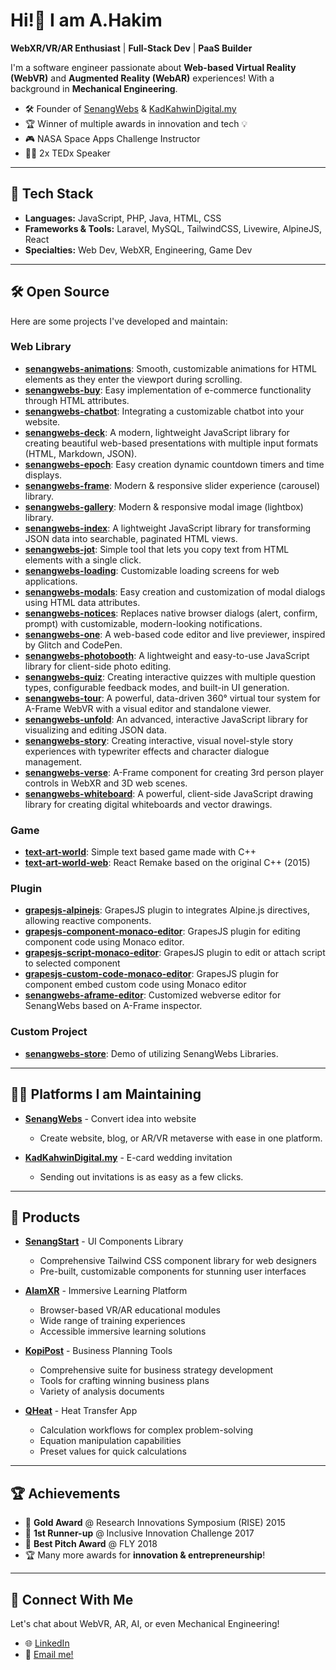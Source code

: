 # Hi!👋 I am A.Hakim

**WebXR/VR/AR Enthusiast** | **Full-Stack Dev** | **PaaS Builder**

I'm a software engineer passionate about **Web-based Virtual Reality (WebVR)** and **Augmented Reality (WebAR)** experiences! With a background in **Mechanical Engineering**.
- 🛠 Founder of [SenangWebs](https://use.senangwebs.com/) & [KadKahwinDigital.my](https://hub.kadkahwindigital.my/)
- 🏆 Winner of multiple awards in innovation and tech 💡
- 🎮 NASA Space Apps Challenge Instructor
- 🧑‍🏫 2x TEDx Speaker
---
## 🔨 Tech Stack
- **Languages:** JavaScript, PHP, Java, HTML, CSS
- **Frameworks & Tools:** Laravel, MySQL, TailwindCSS, Livewire, AlpineJS, React
- **Specialties:** Web Dev, WebXR, Engineering, Game Dev
---
## 🛠 Open Source
Here are some projects I've developed and maintain:
### Web Library
- **[senangwebs-animations](https://github.com/a-hakim/senangwebs-animations)**: Smooth, customizable animations for HTML elements as they enter the viewport during scrolling.
- **[senangwebs-buy](https://github.com/a-hakim/senangwebs-buy)**: Easy implementation of e-commerce functionality through HTML attributes.
- **[senangwebs-chatbot](https://github.com/a-hakim/senangwebs-chatbot)**: Integrating a customizable chatbot into your website.
- **[senangwebs-deck](https://github.com/a-hakim/senangwebs-deck)**: A modern, lightweight JavaScript library for creating beautiful web-based presentations with multiple input formats (HTML, Markdown, JSON).
- **[senangwebs-epoch](https://github.com/a-hakim/senangwebs-epoch)**: Easy creation dynamic countdown timers and time displays.
- **[senangwebs-frame](https://github.com/a-hakim/senangwebs-frame)**: Modern & responsive slider experience (carousel) library.
- **[senangwebs-gallery](https://github.com/a-hakim/senangwebs-gallery)**: Modern & responsive modal image (lightbox) library.
- **[senangwebs-index](https://github.com/a-hakim/senangwebs-index)**: A lightweight JavaScript library for transforming JSON data into searchable, paginated HTML views.
- **[senangwebs-jot](https://github.com/a-hakim/senangwebs-jot)**: Simple tool that lets you copy text from HTML elements with a single click.
- **[senangwebs-loading](https://github.com/a-hakim/senangwebs-loading)**: Customizable loading screens for web applications.
- **[senangwebs-modals](https://github.com/a-hakim/senangwebs-modals)**: Easy creation and customization of modal dialogs using HTML data attributes.
- **[senangwebs-notices](https://github.com/a-hakim/senangwebs-notices)**: Replaces native browser dialogs (alert, confirm, prompt) with customizable, modern-looking notifications.
- **[senangwebs-one](https://github.com/a-hakim/senangwebs-one)**: A web-based code editor and live previewer, inspired by Glitch and CodePen.
- **[senangwebs-photobooth](https://github.com/a-hakim/senangwebs-photobooth)**: A lightweight and easy-to-use JavaScript library for client-side photo editing.
- **[senangwebs-quiz](https://github.com/a-hakim/senangwebs-quiz)**: Creating interactive quizzes with multiple question types, configurable feedback modes, and built-in UI generation.
- **[senangwebs-tour](https://github.com/a-hakim/senangwebs-tour)**: A powerful, data-driven 360° virtual tour system for A-Frame WebVR with a visual editor and standalone viewer.
- **[senangwebs-unfold](https://github.com/a-hakim/senangwebs-unfold)**: An advanced, interactive JavaScript library for visualizing and editing JSON data.
- **[senangwebs-story](https://github.com/a-hakim/senangwebs-story)**: Creating interactive, visual novel-style story experiences with typewriter effects and character dialogue management.
- **[senangwebs-verse](https://github.com/a-hakim/senangwebs-verse)**: A-Frame component for creating 3rd person player controls in WebXR and 3D web scenes.
- **[senangwebs-whiteboard](https://github.com/a-hakim/senangwebs-whiteboard)**: A powerful, client-side JavaScript drawing library for creating digital whiteboards and vector drawings.
### Game
- **[text-art-world](https://github.com/a-hakim/text-art-world)**: Simple text based game made with C++
- **[text-art-world-web](https://github.com/a-hakim/text-art-world-web)**: React Remake based on the original C++ (2015)
### Plugin
- **[grapesjs-alpinejs](https://github.com/a-hakim/grapesjs-alpinejs)**: GrapesJS plugin to integrates Alpine.js directives, allowing reactive components.
- **[grapesjs-component-monaco-editor](https://github.com/a-hakim/grapesjs-component-monaco-editor)**: GrapesJS plugin for editing component code using Monaco editor.
- **[grapesjs-script-monaco-editor](https://github.com/a-hakim/grapesjs-script-monaco-editor)**: GrapesJS plugin to edit or attach script to selected component
- **[grapesjs-custom-code-monaco-editor](https://github.com/a-hakim/grapesjs-custom-code-monaco-editor)**: GrapesJS plugin for component embed custom code using Monaco editor
- **[senangwebs-aframe-editor](https://github.com/a-hakim/senangwebs-aframe-editor)**: Customized webverse editor for SenangWebs based on A-Frame inspector.
### Custom Project
- **[senangwebs-store](https://github.com/a-hakim/senangwebs-store)**: Demo of utilizing SenangWebs Libraries.
---
## 🧑‍💻 Platforms I am Maintaining
- **[SenangWebs](https://use.senangwebs.com/)** - Convert idea into website
  - Create website, blog, or AR/VR metaverse with ease in one platform.

- **[KadKahwinDigital.my](https://hub.kadkahwindigital.my/)** - E-card wedding invitation
  - Sending out invitations is as easy as a few clicks.
---
## 🚀 Products
- **[SenangStart](https://senangstart.com/)** - UI Components Library
  - Comprehensive Tailwind CSS component library for web designers
  - Pre-built, customizable components for stunning user interfaces

- **[AlamXR](https://www.alamxr.com/)** - Immersive Learning Platform
  - Browser-based VR/AR educational modules
  - Wide range of training experiences
  - Accessible immersive learning solutions

- **[KopiPost](https://www.kopipost.com/)** - Business Planning Tools
  - Comprehensive suite for business strategy development
  - Tools for crafting winning business plans
  - Variety of analysis documents

- **[QHeat](https://www.qheatapp.com/)** - Heat Transfer App
  - Calculation workflows for complex problem-solving
  - Equation manipulation capabilities
  - Preset values for quick calculations
---
## 🏆 Achievements
- 🥇 **Gold Award** @ Research Innovations Symposium (RISE) 2015
- 🥈 **1st Runner-up** @ Inclusive Innovation Challenge 2017
- 🏅 **Best Pitch Award** @ FLY 2018
- 🏆 Many more awards for **innovation & entrepreneurship**!
---
## 💬 Connect With Me
Let's chat about WebVR, AR, AI, or even Mechanical Engineering!
- 🌐 [LinkedIn](https://www.linkedin.com/in/ahakimnoor)
- 📧 [Email me!](mailto:a.hakim.solution@gmail.com)
